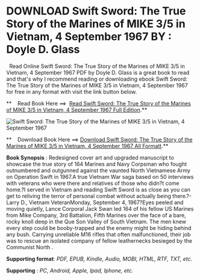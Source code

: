  **DOWNLOAD Swift Sword: The True Story of the Marines of MIKE 3/5 in Vietnam, 4 September 1967 BY : Doyle D. Glass**
====================================================================================================================

  Read Online Swift Sword: The True Story of the Marines of MIKE 3/5 in Vietnam, 4 September 1967 PDF by Doyle D. Glass is a great book to read and that's why I recommend reading or downloading ebook Swift Sword: The True Story of the Marines of MIKE 3/5 in Vietnam, 4 September 1967 for free in any format with visit the link button below.

**    Read Book Here ==>  [Read Swift Sword: The True Story of the Marines of MIKE 3/5 in Vietnam, 4 September 1967 Full Edition](https://goodreadbook.site/?book=B0BTRPH7W1).**

![Swift Sword: The True Story of the Marines of MIKE 3/5 in Vietnam, 4 September 1967](https://i.gr-assets.com/images/S/compressed.photo.goodreads.com/books/1676567260l/122496847.jpg)

**    Download Book Here ==> [Download Swift Sword: The True Story of the Marines of MIKE 3/5 in Vietnam, 4 September 1967 All Formatt](https://goodreadbook.site/?book=B0BTRPH7W1).**

**Book Synopsis** : Redesigned cover art and upgraded manuscript to showcase the true story of 164 Marines and Navy Corpsman who fought outnumbered and outgunned against the vaunted North Vietnamese Army on Operation Swift in 1967.A true Vietnam War saga based on 50 interviews with veterans who were there and relatives of those who didn?t come home.?I served in Vietnam and reading Swift Sword is as close as you can get to reliving the terror of personal combat without actually being there.?- Larry D., Vietnam VeteranMonday, September 4, 1967?Eyes peeled and moving quietly, Lance Corporal Jack Swan led 164 of his fellow US Marines from Mike Company, 3rd Battalion, Fifth Marines over the face of a bare, rocky knoll deep in the Que Son Valley of South Vietnam. The men knew every step could be booby-trapped and the enemy might be hiding behind any bush. Carrying unreliable M16 rifles that often malfunctioned, their job was to rescue an isolated company of fellow leathernecks besieged by the Communist North .

**Supporting format**: _PDF, EPUB, Kindle, Audio, MOBI, HTML, RTF, TXT, etc._

**Supporting** : _PC, Android, Apple, Ipad, Iphone, etc._